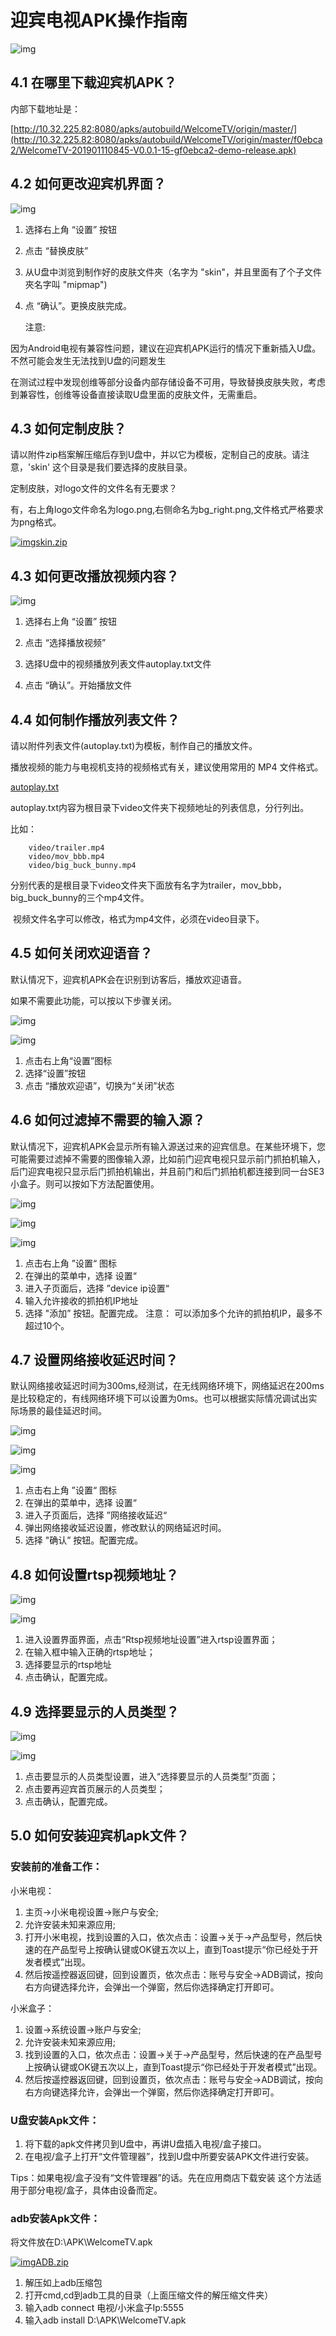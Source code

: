 
# 迎宾电视APK操作指南

![img](../../../imgs/image2019-1-24_15-7-12.png)

## 4.1 在哪里下载迎宾机APK？

内部下载地址是：

[http://10.32.225.82:8080/apks/autobuild/WelcomeTV/origin/master/](http://10.32.225.82:8080/apks/autobuild/WelcomeTV/origin/master/f0ebca2/WelcomeTV-201901110845-V0.0.1-15-gf0ebca2-demo-release.apk)

## 4.2 如何更改迎宾机界面？

![img](../../../imgs/image2019-1-24_15-10-53.png)

1. 选择右上角 “设置” 按钮

2. 点击 “替换皮肤”

3. 从U盘中浏览到制作好的皮肤文件夾（名字为 "skin"，并且里面有了个子文件夾名字叫 "mipmap")

4. 点 “确认”。更换皮肤完成。

   注意:

   

因为Android电视有兼容性问题，建议在迎宾机APK运行的情况下重新插入U盘。不然可能会发生无法找到U盘的问题发生

在测试过程中发现创维等部分设备内部存储设备不可用，导致替换皮肤失败，考虑到兼容性，创维等设备直接读取U盘里面的皮肤文件，无需重启。

   


## 4.3 如何定制皮肤？

请以附件zip档案解压缩后存到U盘中，并以它为模板，定制自己的皮肤。请注意，'skin' 这个目录是我们要选择的皮肤目录。

定制皮肤，对logo文件的文件名有无要求？

有，右上角logo文件命名为logo.png,右侧命名为bg_right.png,文件格式严格要求为png格式。

[![img](https://info.bitmain.vip:8443/s/zh_CN/7502/e95a28ef820cffb07114a7c1703fb849097fda24/3.0.1/_/download/resources/com.atlassian.confluence.plugins.confluence-view-file-macro:view-file-macro-resources/images/placeholder-medium-zip.png)skin.zip](https://info.bitmain.vip:8443/download/attachments/59845856/skin.zip?version=2&modificationDate=1552982271000&api=v2)

## 4.3 如何更改播放视频内容？

![img](../../../imgs/image2019-1-24_15-17-12.png)

1. 选择右上角 “设置” 按钮

2. 点击 “选择播放视频”

3. 选择U盘中的视频播放列表文件autoplay.txt文件

4. 点击 “确认”。开始播放文件

   

## 4.4 如何制作播放列表文件？

请以附件列表文件(autoplay.txt)为模板，制作自己的播放文件。

播放视频的能力与电视机支持的视频格式有关，建议使用常用的 MP4 文件格式。

[autoplay.txt](https://info.bitmain.vip:8443/download/attachments/59845856/autoplay.txt?version=1&modificationDate=1548318431000&api=v2)

autoplay.txt内容为根目录下video文件夹下视频地址的列表信息，分行列出。

比如：

```
    video/trailer.mp4         
    video/mov_bbb.mp4
    video/big_buck_bunny.mp4
```

​      分别代表的是根目录下video文件夹下面放有名字为trailer，mov_bbb，big_buck_bunny的三个mp4文件。

​      视频文件名字可以修改，格式为mp4文件，必须在video目录下。

## 4.5 如何关闭欢迎语音？

默认情况下，迎宾机APK会在识别到访客后，播放欢迎语音。

如果不需要此功能，可以按以下步骤关闭。

![img](../../../imgs/image2019-1-24_15-22-21.png)

![img](../../../imgs/image2019-1-24_15-23-58.png)

1. 点击右上角“设置”图标
2. 选择“设置”按钮
3. 点击 “播放欢迎语”，切换为“关闭”状态

## 4.6 如何过滤掉不需要的输入源？

默认情况下，迎宾机APK会显示所有输入源送过来的迎宾信息。在某些环境下，您可能需要过滤掉不需要的图像输入源，比如前门迎宾电视只显示前门抓拍机输入，后门迎宾电视只显示后门抓拍机输出，并且前门和后门抓拍机都连接到同一台SE3小盒子。则可以按如下方法配置使用。

![img](../../../imgs/image2019-1-24_15-22-21.png)

![img](../../../imgs/image2019-1-24_15-35-10.png)

![img](../../../imgs/image2019-1-24_15-51-58.png)

1. 点击右上角 ”设置“ 图标
2. 在弹出的菜单中，选择 设置“
3. 进入子页面后，选择 ”device ip设置“
4. 输入允许接收的抓拍机IP地址
5. 选择 "添加” 按钮。配置完成。
   注意： 可以添加多个允许的抓拍机IP，最多不超过10个。

## 4.7 设置网络接收延迟时间？

默认网络接收延迟时间为300ms,经测试，在无线网络环境下，网络延迟在200ms是比较稳定的，有线网络环境下可以设置为0ms。也可以根据实际情况调试出实际场景的最佳延迟时间。

![img](../../../imgs/image2019-1-24_15-22-21.png)

![img](../../../imgs/image2019-2-25_17-20-16.png)

![img](../../../imgs/image2019-2-25_17-22-55.png)

1. 点击右上角 ”设置“ 图标
2. 在弹出的菜单中，选择 设置“
3. 进入子页面后，选择 ”网络接收延迟“
4. 弹出网络接收延迟设置，修改默认的网络延迟时间。
5. 选择 "确认” 按钮。配置完成。

## 4.8 如何设置rtsp视频地址？

![img](../../../imgs/device-2019-10-24-113342.png)

![img](../../../imgs/image_2020-02-2-1164058.png)

1. 进入设置界面界面，点击“Rtsp视频地址设置”进入rtsp设置界面；
2. 在输入框中输入正确的rtsp地址；
3. 选择要显示的rtsp地址
4. 点击确认，配置完成。

## 4.9 选择要显示的人员类型？

![img](../../../imgs/image_2020-02-21-165244.png)

![img](../../../imgs/image_2020-02-21-164058.png)

1. 点击要显示的人员类型设置，进入“选择要显示的人员类型”页面；
2. 点击要再迎宾首页展示的人员类型；
3. 点击确认，配置完成。

## 5.0 如何安装迎宾机apk文件？

### 安装前的准备工作：

小米电视：

1. 主页->小米电视设置->账户与安全;
2. 允许安装未知来源应用;
3. 打开小米电视，找到设置的入口，依次点击：设置->关于→产品型号，然后快速的在产品型号上按确认键或OK键五次以上，直到Toast提示“你已经处于开发者模式”出现。
4. 然后按遥控器返回键，回到设置页，依次点击：账号与安全->ADB调试，按向右方向键选择允许，会弹出一个弹窗，然后你选择确定打开即可。

小米盒子：

1. 设置->系统设置->账户与安全;
2. 允许安装未知来源应用;
3. 找到设置的入口，依次点击：设置->关于→产品型号，然后快速的在产品型号上按确认键或OK键五次以上，直到Toast提示“你已经处于开发者模式”出现。
4. 然后按遥控器返回键，回到设置页，依次点击：账号与安全->ADB调试，按向右方向键选择允许，会弹出一个弹窗，然后你选择确定打开即可。

### U盘安装Apk文件：

1. 将下载的apk文件拷贝到U盘中，再讲U盘插入电视/盒子接口。
2. 在电视/盒子上打开“文件管理器”，找到U盘中所要安装APK文件进行安装。

Tips：如果电视/盒子没有“文件管理器”的话。先在应用商店下载安装
这个方法适用于部分电视/盒子，具体由设备而定。

### adb安装Apk文件：

将文件放在D:\APK\WelcomeTV.apk

[![img](https://info.bitmain.vip:8443/s/zh_CN/7502/e95a28ef820cffb07114a7c1703fb849097fda24/3.0.1/_/download/resources/com.atlassian.confluence.plugins.confluence-view-file-macro:view-file-macro-resources/images/placeholder-medium-zip.png)ADB.zip](https://info.bitmain.vip:8443/download/attachments/59845856/ADB.zip?version=1&modificationDate=1571900091000&api=v2)

1. 解压如上adb压缩包
2. 打开cmd,cd到adb工具的目录（上面压缩文件的解压缩文件夹）
3. 输入adb connect 电视/小米盒子Ip:5555
4. 输入adb install D:\APK\WelcomeTV.apk